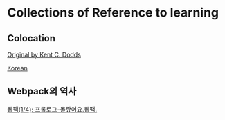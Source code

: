 # Collections of Reference to learning

## Colocation
[Original by Kent C. Dodds](https://kentcdodds.com/blog/colocation)

[Korean](https://junghan92.medium.com/%EB%B2%88%EC%97%AD-%EC%9A%B0%EB%A6%AC%EA%B0%80-css-in-js%EC%99%80-%ED%97%A4%EC%96%B4%EC%A7%80%EB%8A%94-%EC%9D%B4%EC%9C%A0-a2e726d6ace6)


## Webpack의 역사

[웹팩(1/4); 프롤로그-몰랐어요.웹팩.](https://medium.com/@chullino/%EC%9B%B9%ED%8C%A9-1-4-%ED%94%84%EB%A1%A4%EB%A1%9C%EA%B7%B8-%EB%AA%B0%EB%9E%90%EC%96%B4%EC%9A%94-%EC%9B%B9%ED%8C%A9-168e5528b88c)